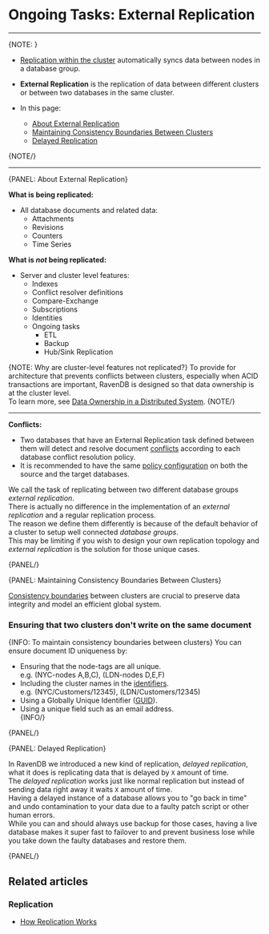 # Ongoing Tasks: External Replication

---

{NOTE: }

* [Replication within the cluster](../../server/clustering/replication/replication) automatically syncs data between nodes in a database group.  
  
* **External Replication** is the replication of data between different clusters or between two databases in the same cluster.

* In this page: 
   * [About External Replication](../../server/ongoing-tasks/external-replication#about-external-replication)
   * [Maintaining Consistency Boundaries Between Clusters](../../server/ongoing-tasks/external-replication#maintaining-consistency-boundaries-between-clusters)
   * [Delayed Replication](../../server/ongoing-tasks/external-replication#delayed-replication)

{NOTE/}

---

{PANEL: About External Replication}

**What is being replicated:**  

 * All database documents and related data:  
   * Attachments
   * Revisions
   * Counters
   * Time Series

**What is _not_ being replicated:**  

  * Server and cluster level features:  
    * Indexes
    * Conflict resolver definitions
    * Compare-Exchange
    * Subscriptions
    * Identities
    * Ongoing tasks
      * ETL
      * Backup
      * Hub/Sink Replication

{NOTE: Why are cluster-level features not replicated?}
To provide for architecture that prevents conflicts between clusters, especially when ACID transactions are important, 
RavenDB is designed so that data ownership is at the cluster level.  
To learn more, see [Data Ownership in a Distributed System](https://ayende.com/blog/196769-B/data-ownership-in-a-distributed-system).
{NOTE/}

---

**Conflicts:**  

  * Two databases that have an External Replication task defined between them will detect and resolve document 
    [conflicts](../../server/clustering/replication/replication-conflicts) according to each database conflict resolution policy.  
  * It is recommended to have the same [policy configuration](../../server/clustering/replication/replication-conflicts#configuring-conflict-resolution-using-the-client) on both the source and the target databases.  

We call the task of replicating between two different database groups _external replication_.  
There is actually no difference in the implementation of an _external replication_ and a regular replication process.  
The reason we define them differently is because of the default behavior of a cluster to setup well connected _database groups_.  
This may be limiting if you wish to design your own replication topology and _external replication_ is the solution for those unique cases.  

{PANEL/}

{PANEL: Maintaining Consistency Boundaries Between Clusters}

[Consistency boundaries](https://ayende.com/blog/196769-B/data-ownership-in-a-distributed-system)
between clusters are crucial to preserve data integrity and model an efficient global system.  

### Ensuring that two clusters don't write on the same document  

{INFO: To maintain consistency boundaries between clusters}
You can ensure document ID uniqueness by:

* Ensuring that the node-tags are all unique.  
  e.g. (NYC-nodes A,B,C), (LDN-nodes D,E,F)  
* Including the cluster names in the [identifiers](../../client-api/document-identifiers/working-with-document-identifiers).  
  e.g. (NYC/Customers/12345), (LDN/Customers/12345)  
* Using a Globally Unique Identifier ([GUID](../../server/kb/document-identifier-generation#guid)).  
* Using a unique field such as an email address.  
{INFO/}

{PANEL/}

{PANEL: Delayed Replication}

In RavenDB we introduced a new kind of replication, _delayed replication_, what it does is replicating data that is delayed by `X` amount of time.  
The _delayed replication_ works just like normal replication but instead of sending data right away it waits `X` amount of time.  
Having a delayed instance of a database allows you to "go back in time" and undo contamination to your data due to a faulty patch script or other human errors.  
While you can and should always use backup for those cases, having a live database makes it super fast to failover to and prevent business lose while you take down the faulty databases and restore them.  

{PANEL/}

## Related articles

### Replication

- [How Replication Works](../../server/clustering/replication/replication)
